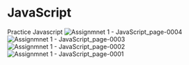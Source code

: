 # JavaScript
Practice Javascript 
![Assignmnet 1 - JavaScript_page-0004](https://github.com/user-attachments/assets/c4ee9dde-2426-4cc0-806a-c5014542cc8a)
![Assignmnet 1 - JavaScript_page-0003](https://github.com/user-attachments/assets/6730fd95-3be5-4888-be21-c2da4ae06bd7)
![Assignmnet 1 - JavaScript_page-0002](https://github.com/user-attachments/assets/08e76327-7101-4320-893f-8f732fad8881)
![Assignmnet 1 - JavaScript_page-0001](https://github.com/user-attachments/assets/c82b0833-e9cf-465d-9abc-896b280b3c55)
